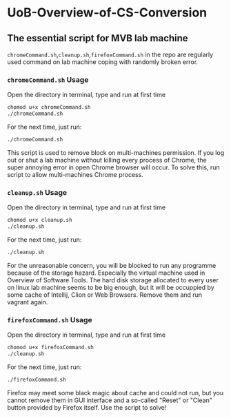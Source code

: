 # UoB-Overview-of-CS-Conversion


## The essential script for MVB lab machine
`chromeCommand.sh`,`cleanup.sh`,`firefoxCommand.sh` in the repo are regularly used command on lab machine coping with randomly broken error.

### `chromeCommand.sh` Usage
Open the directory in terminal, type and run at first time

```bash
chomod u+x chromeCommand.sh
./chromeCommand.sh
```
For the next time, just run:

```bash
./chromeCommand.sh
```

This script is used to remove block on multi-machines permission. If you log out or shut a lab machine without killing every process of Chrome, the super annoying error in open Chrome browser will occur. To solve this, run script to allow multi-machines Chrome process.

### `cleanup.sh` Usage
Open the directory in terminal, type and run at first time

```bash
chomod u+x cleanup.sh
./cleanup.sh
```
For the next time, just run:

```bash
./cleanup.sh
```

For the unreasonable concern, you will be blocked to run any programme because of the storage hazard. Especially the virtual machine used in Overview of Software Tools. The hard disk storage allocated to every user on linux lab machine seems to be big enough, but it will be occuppied by some cache of Intellij, Clion or Web Browsers. Remove them and run vagrant again.

### `firefoxCommand.sh` Usage
Open the directory in terminal, type and run at first time

```bash
chomod u+x firefoxCommand.sh
./cleanup.sh
```
For the next time, just run:

```bash
./firefoxCommand.sh
```

Firefox may meet some black magic about cache and could not run, but you cannot remove them in GUI interface and a so-called "Reset" or "Clean" button provided by Firefox itself. Use the script to solve!